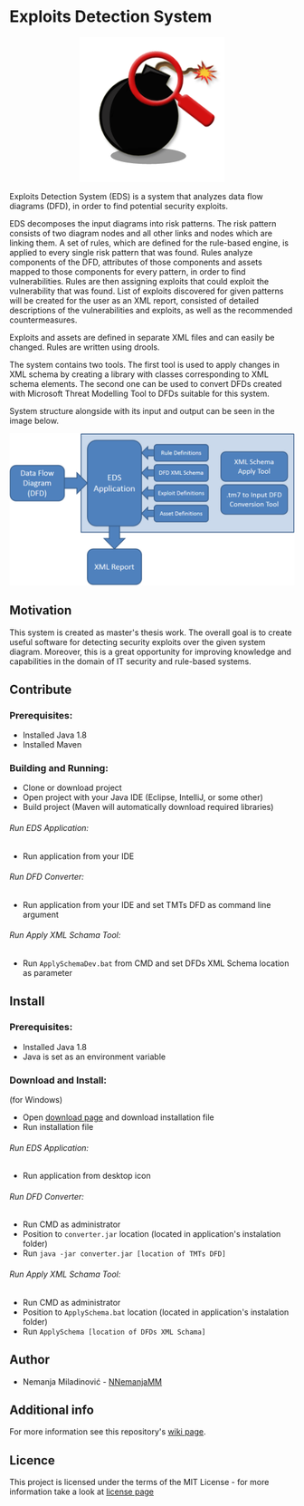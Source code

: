 # Exploits Detection System

<p align="center"><img src="https://github.com/cyber-security-novi-sad/Pretnja/blob/master/Wiki-Resources/icon.png"/></p>

Exploits Detection System (EDS) is a system that analyzes data flow diagrams (DFD), in order to find potential security exploits.

EDS decomposes the input diagrams into risk patterns. The risk pattern consists of two diagram nodes and all other links and nodes which are linking them. A set of rules, which are defined for the rule-based engine, is applied to every single risk pattern that was found. Rules analyze components of the DFD, attributes of those components and assets mapped to those components for every pattern, in order to find vulnerabilities. Rules are then assigning exploits that could exploit the vulnerability that was found. List of exploits discovered for given patterns will be created for the user as an XML report, consisted of detailed descriptions of the vulnerabilities and exploits, as well as the recommended countermeasures.

Exploits and assets are defined in separate XML files and can easily be changed. Rules are written using drools.

The system contains two tools. The first tool is used to apply changes in XML schema by creating a library with classes corresponding to XML schema elements. The second one can be used to convert DFDs created with Microsoft Threat Modelling Tool to DFDs suitable for this system.

System structure alongside with its input and output can be seen in the image below.

<p align="center"><img width="600" src="https://github.com/cyber-security-novi-sad/Pretnja/blob/master/Wiki-Resources/structure.png"/></p>

## Motivation
This system is created as master's thesis work. The overall goal is to create useful software for detecting security exploits over the given system diagram. Moreover, this is a great opportunity for improving knowledge and capabilities in the domain of IT security and rule-based systems.

## Contribute
### Prerequisites:
- Installed Java 1.8
- Installed Maven

### Building and Running:
- Clone or download project
- Open project with your Java IDE (Eclipse, IntelliJ, or some other)
- Build project (Maven will automatically download required libraries)

###### Run EDS Application:
- Run application from your IDE

###### Run DFD Converter:
- Run application from your IDE and set TMTs DFD as command line argument

###### Run Apply XML Schama Tool:
- Run `ApplySchemaDev.bat` from CMD and set DFDs XML Schema location as parameter

## Install
### Prerequisites:
- Installed Java 1.8
- Java is set as an environment variable

### Download and Install:
(for Windows)
- Open [download page](https://github.com/cyber-security-novi-sad/Pretnja/blob/master/Setup/Setup.exe) and download installation file
- Run installation file

###### Run EDS Application:
- Run application from desktop icon

###### Run DFD Converter:
- Run CMD as administrator
- Position to `converter.jar` location (located in application's instalation folder)
- Run `java -jar converter.jar [location of TMTs DFD]`

###### Run Apply XML Schama Tool:
- Run CMD as administrator
- Position to `ApplySchema.bat` location (located in application's instalation folder)
- Run `ApplySchema [location of DFDs XML Schama]`

## Author
+ Nemanja Miladinović - [NNemanjaMM](https://github.com/NNemanjaMM)

## Additional info
For more information see this repository's [wiki page](https://github.com/cyber-security-novi-sad/Pretnja/wiki).

## Licence
This project is licensed under the terms of the MIT License - for more information take a look at [license page](https://github.com/cyber-security-novi-sad/Pretnja/blob/master/LICENSE) 
